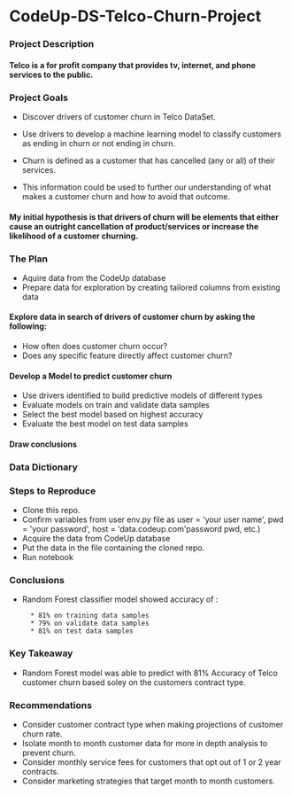 # CodeUp-DS-Telco-Churn-Project

### Project Description

#### Telco is a for profit company that provides tv, internet, and phone services to the public. 

### Project Goals
* Discover drivers of customer churn in Telco DataSet.

* Use drivers to develop a machine learning model to classify customers as ending in churn or not ending in churn.

* Churn is defined as a customer that has cancelled (any or all) of their services.

* This information could be used to further our understanding of what makes a customer churn and how to avoid that outcome.

#### My initial hypothesis is that drivers of churn will be elements that either cause an outright cancellation of product/services or increase the likelihood of a customer churning.

### The Plan
* Aquire data from the CodeUp database
* Prepare data for exploration by creating tailored columns from existing data
#### Explore data in search of drivers of customer churn by asking the following:
* How often does customer churn occur?
* Does any specific feature directly affect customer churn?
#### Develop a Model to predict customer churn
* Use drivers identified to build predictive models of different types
* Evaluate models on train and validate data samples
* Select the best model based on highest accuracy
* Evaluate the best model on test data samples
#### Draw conclusions

### Data Dictionary

### Steps to Reproduce
* Clone this repo.
* Confirm variables from user env.py file as
        user = 'your user name', 
        pwd = 'your password', 
        host = 'data.codeup.com'password pwd, etc.)
* Acquire the data from CodeUp database
* Put the data in the file containing the cloned repo.
* Run notebook
### Conclusions

* Random Forest classifier model showed accuracy of :

        * 81% on training data samples
        * 79% on validate data samples
        * 81% on test data samples

### Key Takeaway
* Random Forest model was able to predict with 81% Accuracy of Telco customer churn based soley on the customers contract type.

### Recommendations

   * Consider customer contract type when making projections of customer churn rate.
   * Isolate month to month customer data for more in depth analysis to prevent churn.  
   * Consider monthly service fees for customers that opt out of 1 or 2 year contracts.
   * Consider marketing strategies that target month to month customers.  
